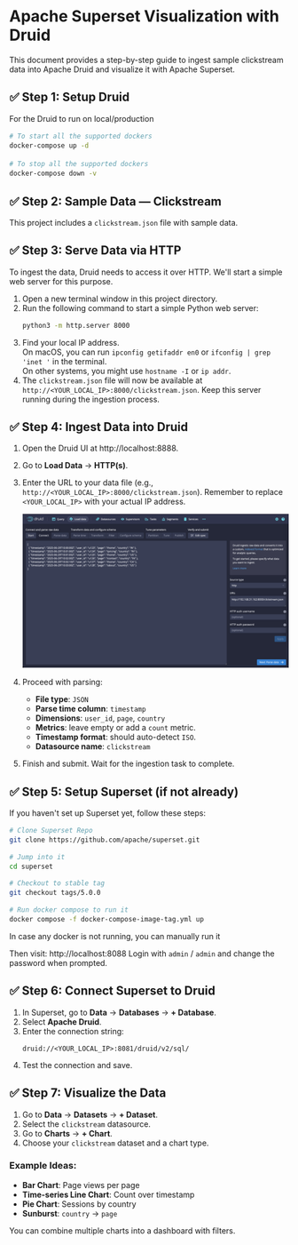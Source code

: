# Apache Superset Visualization with Druid

This document provides a step-by-step guide to ingest sample clickstream data into Apache Druid and visualize it with Apache Superset.

## ✅ Step 1: Setup Druid

For the Druid to run on local/production

```bash
# To start all the supported dockers
docker-compose up -d

# To stop all the supported dockers
docker-compose down -v
```

## ✅ Step 2: Sample Data — Clickstream

This project includes a `clickstream.json` file with sample data.

## ✅ Step 3: Serve Data via HTTP

To ingest the data, Druid needs to access it over HTTP. We'll start a simple web server for this purpose.

1.  Open a new terminal window in this project directory.
2.  Run the following command to start a simple Python web server:
    ```bash
    python3 -m http.server 8000
    ```
3.  Find your local IP address.\
    On macOS, you can run `ipconfig getifaddr en0` or `ifconfig | grep 'inet '` in the terminal.\
    On other systems, you might use `hostname -I` or `ip addr`.
4.  The `clickstream.json` file will now be available at `http://<YOUR_LOCAL_IP>:8000/clickstream.json`. Keep this server running during the ingestion process.

## ✅ Step 4: Ingest Data into Druid

1.  Open the Druid UI at http://localhost:8888.
2.  Go to **Load Data** → **HTTP(s)**.
3.  Enter the URL to your data file (e.g., `http://<YOUR_LOCAL_IP>:8000/clickstream.json`). Remember to replace `<YOUR_LOCAL_IP>` with your actual IP address.

    ![Load Data](images/load_data.png)

4.  Proceed with parsing:
    - **File type**: `JSON`
    - **Parse time column**: `timestamp`
    - **Dimensions**: `user_id`, `page`, `country`
    - **Metrics**: leave empty or add a `count` metric.
    - **Timestamp format**: should auto-detect `ISO`.
    - **Datasource name**: `clickstream`
5.  Finish and submit. Wait for the ingestion task to complete.

## ✅ Step 5: Setup Superset (if not already)

If you haven't set up Superset yet, follow these steps:

```bash
# Clone Superset Repo
git clone https://github.com/apache/superset.git
```

```bash
# Jump into it
cd superset
```

```bash
# Checkout to stable tag
git checkout tags/5.0.0
```

```bash
# Run docker compose to run it
docker compose -f docker-compose-image-tag.yml up
```

In case any docker is not running, you can manually run it

Then visit: http://localhost:8088
Login with `admin` / `admin` and change the password when prompted.

## ✅ Step 6: Connect Superset to Druid

1.  In Superset, go to **Data** → **Databases** → **+ Database**.
2.  Select **Apache Druid**.
3.  Enter the connection string:
    ```
    druid://<YOUR_LOCAL_IP>:8081/druid/v2/sql/
    ```
4.  Test the connection and save.

## ✅ Step 7: Visualize the Data

1.  Go to **Data** → **Datasets** → **+ Dataset**.
2.  Select the `clickstream` datasource.
3.  Go to **Charts** → **+ Chart**.
4.  Choose your `clickstream` dataset and a chart type.

### Example Ideas:

- **Bar Chart**: Page views per page
- **Time-series Line Chart**: Count over timestamp
- **Pie Chart**: Sessions by country
- **Sunburst**: `country` → `page`

You can combine multiple charts into a dashboard with filters.

